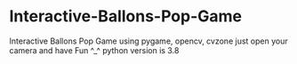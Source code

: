 # Interactive-Ballons-Pop-Game
Interactive Ballons Pop Game using pygame, opencv, cvzone 
just open your camera and have Fun ^_^
python version is 3.8
